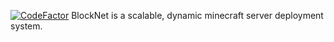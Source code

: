 <a href="https://www.codefactor.io/repository/github/lickymoo/blocknet"><img src="https://www.codefactor.io/repository/github/lickymoo/blocknet/badge" alt="CodeFactor" /></a>
BlockNet is a scalable, dynamic minecraft server deployment system.
